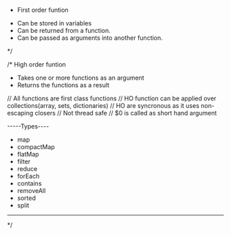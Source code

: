 * First order funtion
 
 - Can be stored in variables
 - Can be returned from a function.
 - Can be passed as arguments into another function.
 
 */

/* High order funtion
 
 - Takes one or more functions as an argument
 - Returns the functions as a result
 
 // All functions are first class functions
 // HO function can be applied over collections(array, sets, dictionaries)
 // HO are syncronous as it uses non-escaping closers
 // Not thread safe
 // $0 is called as short hand argument
 
 -----Types----
 - map
 - compactMap
 - flatMap
 - filter
 - reduce
 - forEach
 - contains
 - removeAll
 - sorted
 - split
 -------------
 */
